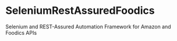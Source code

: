 # SeleniumRestAssuredFoodics
Selenium and REST-Assured Automation Framework for Amazon and Foodics APIs
